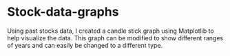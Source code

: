 # Stock-data-graphs
Using past stocks data, I created a candle stick graph using Matplotlib to help visualize the data. This graph can be modified to show different ranges of years and can easily be changed to a different type.
